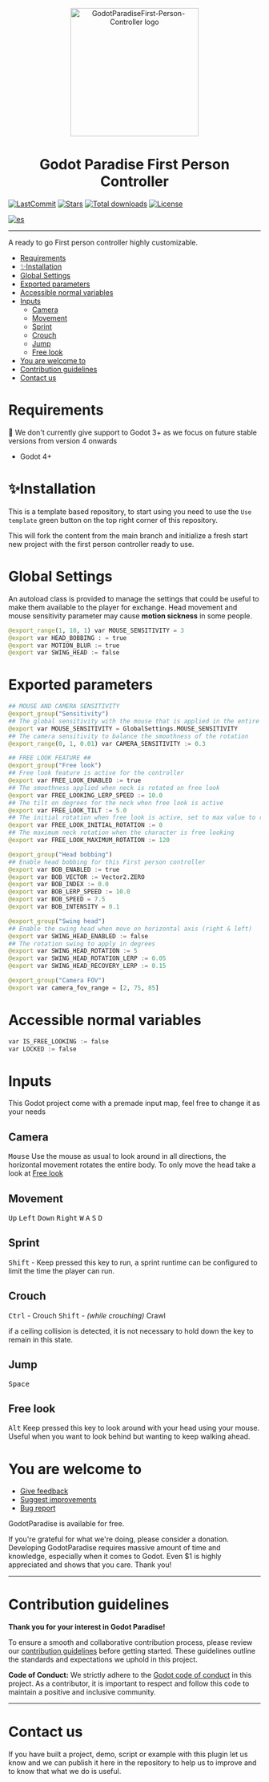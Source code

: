<p align="center">
	<img width="256px" src="https://github.com/GodotParadise/First-Person-Controller/blob/main/icon.jpg" alt="GodotParadiseFirst-Person-Controller logo" />
	<h1 align="center">Godot Paradise First Person Controller</h1>
	
[![LastCommit](https://img.shields.io/github/last-commit/GodotParadise/First-Person-Controller?cacheSeconds=600)](https://github.com/GodotParadise/First-Person-Controller/commits)
[![Stars](https://img.shields.io/github/stars/godotparadise/First-Person-Controller)](https://github.com/GodotParadise/First-Person-Controller/stargazers)
[![Total downloads](https://img.shields.io/github/downloads/GodotParadise/First-Person-Controller/total.svg?label=Downloads&logo=github&cacheSeconds=600)](https://github.com/GodotParadise/First-Person-Controller/releases)
[![License](https://img.shields.io/github/license/GodotParadise/First-Person-Controller?cacheSeconds=2592000)](https://github.com/GodotParadise/First-Person-Controller/blob/main/LICENSE.md)
</p>

[![es](https://img.shields.io/badge/lang-es-yellow.svg)](https://github.com/GodotParadise/First-Person-Controller/blob/main/locale/README.es-ES.md)

- - -

A ready to go First person controller highly customizable.

- [Requirements](#requirements)
- [✨Installation](#installation)
- [Global Settings](#global-settings)
- [Exported parameters](#exported-parameters)
- [Accessible normal variables](#accessible-normal-variables)
- [Inputs](#inputs)
  - [Camera](#camera)
  - [Movement](#movement)
  - [Sprint](#sprint)
  - [Crouch](#crouch)
  - [Jump](#jump)
  - [Free look](#free-look)
- [You are welcome to](#you-are-welcome-to)
- [Contribution guidelines](#contribution-guidelines)
- [Contact us](#contact-us)

# Requirements
📢 We don't currently give support to Godot 3+ as we focus on future stable versions from version 4 onwards
* Godot 4+

# ✨Installation
This is a template based repository, to start using you need to use the `Use template` green button on the top right corner of this repository.

This will fork the content from the main branch and initialize a fresh start new project with the first person controller ready to use.

# Global Settings
An autoload class is provided to manage the settings that could be useful to make them available to the player for exchange. Head movement and mouse sensitivity parameter may cause **motion sickness** in some people.

```py
@export_range(1, 10, 1) var MOUSE_SENSITIVITY = 3
@export var HEAD_BOBBING : = true
@export var MOTION_BLUR := true
@export var SWING_HEAD := false
```
# Exported parameters
```py
## MOUSE AND CAMERA SENSITIVITY
@export_group("Sensitivity")
## The global sensitivity with the mouse that is applied in the entire game camera movement
@export var MOUSE_SENSITIVITY = GlobalSettings.MOUSE_SENSITIVITY
## The camera sensitivity to balance the smoothness of the rotation
@export_range(0, 1, 0.01) var CAMERA_SENSITIVITY := 0.3

## FREE LOOK FEATURE ##
@export_group("Free look")
## Free look feature is active for the controller
@export var FREE_LOOK_ENABLED := true
## The smoothness applied when neck is rotated on free look
@export var FREE_LOOKING_LERP_SPEED := 10.0
## The tilt on degrees for the neck when free look is active
@export var FREE_LOOK_TILT := 5.0
## The initial rotation when free look is active, set to max value to rotate directly the neck to the maximum rotation
@export var FREE_LOOK_INITIAL_ROTATION := 0
## The maximum neck rotation when the character is free looking
@export var FREE_LOOK_MAXIMUM_ROTATION := 120

@export_group("Head bobbing")
## Enable head bobbing for this First person controller
@export var BOB_ENABLED := true
@export var BOB_VECTOR := Vector2.ZERO
@export var BOB_INDEX := 0.0
@export var BOB_LERP_SPEED := 10.0
@export var BOB_SPEED = 7.5
@export var BOB_INTENSITY = 0.1

@export_group("Swing head")
## Enable the swing head when move on horizontal axis (right & left)
@export var SWING_HEAD_ENABLED := false
## The rotation swing to apply in degrees
@export var SWING_HEAD_ROTATION := 5
@export var SWING_HEAD_ROTATION_LERP := 0.05
@export var SWING_HEAD_RECOVERY_LERP := 0.15

@export_group("Camera FOV")
@export var camera_fov_range = [2, 75, 85]


```

# Accessible normal variables
```py
var IS_FREE_LOOKING := false
var LOCKED := false
```


# Inputs
This Godot project come with a premade input map, feel free to change it as your needs
## Camera
<kbd>Mouse</kbd> Use the mouse as usual to look around in all directions, the horizontal movement rotates the entire body. To only move the head take a look at [Free look](#free-look)

## Movement 
<kbd>Up</kbd> <kbd>Left</kbd> <kbd>Down</kbd> <kbd>Right</kbd>
<kbd>W</kbd> <kbd>A</kbd> <kbd>S</kbd> <kbd>D</kbd>

## Sprint
<kbd>Shift</kbd> - Keep pressed this key to run, a sprint runtime can be configured to limit the time the player can run.

## Crouch
<kbd>Ctrl</kbd> - Crouch
<kbd>Shift</kbd> - *(while crouching)* Crawl

if a ceiling collision is detected, it is not necessary to hold down the key to remain in this state.

## Jump
<kbd>Space</kbd>

## Free look
<kbd>Alt</kbd> Keep pressed this key to look around with your head using your mouse. Useful when you want to look behind but wanting to keep walking ahead.




# You are welcome to
- [Give feedback](https://github.com/GodotParadise/First-Person-Controller/pulls)
- [Suggest improvements](https://github.com/GodotParadise/First-Person-Controller/issues/new?assignees=BananaHolograma&labels=enhancement&template=feature_request.md&title=)
- [Bug report](https://github.com/GodotParadise/First-Person-Controller/issues/new?assignees=BananaHolograma&labels=bug%2C+task&template=bug_report.md&title=)

GodotParadise is available for free.

If you're grateful for what we're doing, please consider a donation. Developing GodotParadise requires massive amount of time and knowledge, especially when it comes to Godot. Even $1 is highly appreciated and shows that you care. Thank you!

- - -
# Contribution guidelines
**Thank you for your interest in Godot Paradise!**

To ensure a smooth and collaborative contribution process, please review our [contribution guidelines](https://github.com/GodotParadise/First-Person-Controller/blob/main/CONTRIBUTING.md) before getting started. These guidelines outline the standards and expectations we uphold in this project.

**Code of Conduct:** We strictly adhere to the [Godot code of conduct](https://godotengine.org/code-of-conduct/) in this project. As a contributor, it is important to respect and follow this code to maintain a positive and inclusive community.

- - -

# Contact us
If you have built a project, demo, script or example with this plugin let us know and we can publish it here in the repository to help us to improve and to know that what we do is useful.